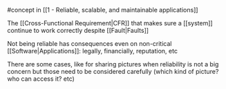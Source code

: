 #concept in [[1 - Reliable, scalable, and maintainable applications]]

The [[Cross-Functional Requirement|CFR]]  that makes sure a [[system]] continue to work correctly despite [[Fault|Faults]]

Not being reliable has consequences even on non-critical [[Software|Applications]]: legally, financially, reputation, etc

There are some cases, like for sharing pictures when reliability is not a big concern but those need to be considered carefully (which kind of picture? who can access it? etc)